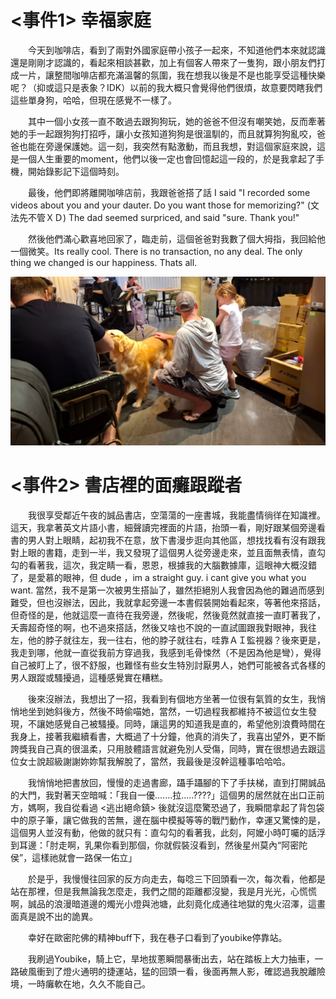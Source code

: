 # <事件1> 幸福家庭
<p style="text-indent: 2em;">今天到咖啡店，看到了兩對外國家庭帶小孩子一起來，不知道他們本來就認識還是剛剛才認識的，看起來相談甚歡，加上有個客人帶來了一隻狗，跟小朋友們打成一片，讓整間咖啡店都充滿溫馨的氛圍，我在想我以後是不是也能享受這種快樂呢？（抑或這只是表象？IDK）以前的我大概只會覺得他們很煩，故意要閃瞎我們這些單身狗，哈哈，但現在感覺不一樣了。
<p style="text-indent: 2em;">其中一個小女孩一直不敢過去跟狗狗玩，她的爸爸不但沒有嘲笑她，反而牽著她的手一起跟狗狗打招呼，讓小女孩知道狗狗是很溫馴的，而且就算狗狗亂咬，爸爸也能在旁邊保護她。這一刻，我突然有點激動，而且我想，對這個家庭來說，這是一個人生重要的moment，他們以後一定也會回憶起這一段的，於是我拿起了手機，開始錄影記下這個時刻。  
<p style="text-indent: 2em;">最後，他們即將離開咖啡店前，我跟爸爸搭了話
I said "I recorded some videos about you and your dauter. Do you want those for memorizing?" (文法先不管ＸＤ)
The dad seemed surpriced, and said "sure. Thank you!"  
<p style="text-indent: 2em;">然後他們滿心歡喜地回家了，臨走前，這個爸爸對我數了個大拇指，我回給他一個微笑。Its really cool. There is no transaction, no any deal. The only thing we changed is our happiness. Thats all.  

![Alt text](/images/theDadAndDaughter.png)  
    
  

# <事件2> 書店裡的面癱跟蹤者
<p style="text-indent: 2em;">我很享受鄰近午夜的誠品書店，空蕩蕩的一座書城，我能盡情徜徉在知識裡。這天，我拿著英文片語小書，細聲讀完裡面的片語，抬頭一看，剛好跟某個旁邊看書的男人對上眼睛，起初我不在意，放下書漫步逛向其他區，想找找看有沒有跟我對上眼的書籍，走到一半，我又發現了這個男人從旁邊走來，並且面無表情，直勾勾的看著我，這次，我定睛一看，恩恩，根據我的大腦數據庫，這眼神大概沒錯了，是愛慕的眼神，但 dude ，im a straight guy. i cant give you what you want. 當然，我不是第一次被男生搭訕了，雖然拒絕別人我會因為他的難過而感到難受，但也沒辦法，因此，我就拿起旁邊一本書假裝開始看起來，等著他來搭話，但奇怪的是，他就這麼一直待在我旁邊，然後呢，然後竟然就直接一直盯著我了，夭壽超奇怪的啊，也不過來搭話，然後又啥也不說的一直試圖跟我對眼神，我往左，他的脖子就往左，我一往右，他的脖子就往右，哇靠ＡＩ監視器？後來更是，我走到哪，他就一直從我前方穿過我，我感到毛骨悚然（不是因為他是彎），覺得自己被盯上了，很不舒服，也難怪有些女生特別討厭男人，她們可能被各式各樣的男人跟蹤或騷擾過，這種感覺實在糟糕。  
<p style="text-indent: 2em;">後來沒辦法，我想出了一招，我看到有個地方坐著一位很有氣質的女生，我悄悄地坐到她斜後方，然後不時偷喵她，當然，一切過程我都維持不被這位女生發現，不讓她感覺自己被騷擾。同時，讓這男的知道我是直的，希望他別浪費時間在我身上，接著我繼續看書，大概過了十分鐘，他真的消失了，我喜出望外，更不斷誇獎我自己真的很溫柔，只用肢體語言就避免別人受傷，同時，實在很想過去跟這位女士說超級謝謝妳妳幫我解脫了，當然，我最後是沒幹這種事哈哈哈。  
<p style="text-indent: 2em;">我悄悄地把書放回，慢慢的走過書廊，躡手躡腳的下了手扶梯，直到打開誠品的大門，我對著天空暗喊：「我自一優.......拉.....????」這個男的居然就在出口正前方，媽啊，我自從看過 <逃出絕命鎮> 後就沒這麼驚恐過了，我瞬間拿起了背包袋中的原子筆，讓它做我的苦無，邊在腦中模擬等等的戰鬥動作，幸運又驚悚的是，這個男人並沒有動，他做的就只有：直勾勾的看著我，此刻，阿嬤小時叮囑的話浮到耳邊：「肘走啊，乳果你看到那個，你就假裝沒看到，然後星州莫內“阿密陀侯”，這樣祂就會一路保一佑立」  
<p style="text-indent: 2em;">於是乎，我慢慢往回家的反方向走去，每唸三下回頭看一次，每次看，他都是站在那裡，但是我無論我怎麼走，我們之間的距離都沒變，我是月光光，心慌慌啊，誠品的浪漫暗道邊的燭光小燈與池塘，此刻竟化成通往地獄的鬼火沼澤，這畫面真是說不出的詭異。
<p style="text-indent: 2em;">幸好在歐密陀佛的精神buff下，我在巷子口看到了youbike停靠站。  
<p style="text-indent: 2em;">我刷過Youbike，騎上它，旱地拔蔥瞬間暴衝出去，站在踏板上大力抽車，一路破風衝到了燈火通明的捷運站，猛的回頭一看，後面再無人影，確認過我脫離險境，一時癱軟在地，久久不能自己。